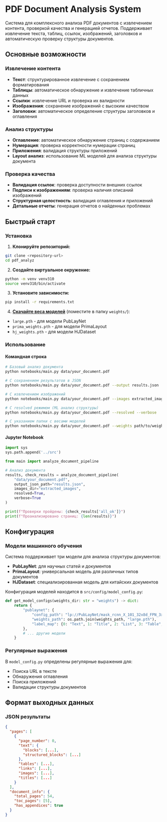 # PDF Document Analysis System

Система для комплексного анализа PDF документов с извлечением контента, проверкой качества и генерацией отчетов. Поддерживает извлечение текста, таблиц, ссылок, изображений, заголовков и автоматическую проверку структуры документов.

## Основные возможности

### Извлечение контента
- **Текст**: структурированное извлечение с сохранением форматирования
- **Таблицы**: автоматическое обнаружение и извлечение табличных данных
- **Ссылки**: извлечение URL и проверка их валидности
- **Изображения**: сохранение изображений с высоким качеством
- **Заголовки**: автоматическое определение структуры заголовков и оглавления

### Анализ структуры
- **Оглавление**: автоматическое обнаружение страниц с содержанием
- **Нумерация**: проверка корректности нумерации страниц
- **Приложения**: валидация структуры приложений
- **Layout анализ**: использование ML моделей для анализа структуры документа

### Проверка качества
- **Валидация ссылок**: проверка доступности внешних ссылок
- **Подписи к изображениям**: проверка наличия описаний изображений
- **Структурная целостность**: валидация оглавления и приложений
- **Детальные отчеты**: генерация отчетов о найденных проблемах

## Быстрый старт

### Установка

1. **Клонируйте репозиторий:**
```bash
git clone <repository-url>
cd pdf_analyz
```

2. **Создайте виртуальное окружение:**
```bash
python -m venv venv310
source venv310/bin/activate 
```

3. **Установите зависимости:**
```bash
pip install -r requirements.txt
```

4. **[Скачайте веса моделей](https://layout-parser.readthedocs.io/en/latest/notes/modelzoo.html)** (поместите в папку `weights/`): 
  - `large.pth` - для модели PubLayNet
   - `prima_weights.pth` - для модели PrimaLayout
   - `hj_weights.pth` - для модели HJDataset

### Использование

#### Командная строка

```bash
# Базовый анализ документа
python notebooks/main.py data/your_document.pdf

# С сохранением результатов в JSON
python notebooks/main.py data/your_document.pdf --output results.json

# С извлечением изображений
python notebooks/main.py data/your_document.pdf --images extracted_images

# С resolved режимом (ML анализ структуры)
python notebooks/main.py data/your_document.pdf --resolved --verbose

# С указанием папки с весами моделей
python notebooks/main.py data/your_document.pdf --weights path/to/weights
```

#### Jupyter Notebook

```python
import sys
sys.path.append('../src')

from main import analyze_document_pipeline

# Анализ документа
results, check_results = analyze_document_pipeline(
    "data/your_document.pdf",
    output_json_path="results.json",
    images_dir="extracted_images",
    resolved=True,
    verbose=True
)

print(f"Проверки пройдены: {check_results['all_ok']}")
print(f"Проанализировано страниц: {len(results)}")
```


## Конфигурация

### Модели машинного обучения

Система поддерживает три модели для анализа структуры документов:

- **PubLayNet**: для научных статей и документов
- **PrimaLayout**: универсальная модель для различных типов документов  
- **HJDataset**: специализированная модель для китайских документов

Конфигурация моделей находится в `src/config/model_config.py`:

```python
def get_model_configs(weights_dir: str = "weights") -> dict:
    return {
        "publaynet": {
            "config_path": "lp://PubLayNet/mask_rcnn_X_101_32x8d_FPN_3x/config",
            "weights_path": os.path.join(weights_path, "large.pth"),
            "label_map": {0: "Text", 1: "Title", 2: "List", 3: "Table", 4: "Figure"},
        },
        # ... другие модели
    }
```

### Регулярные выражения

В `model_config.py` определены регулярные выражения для:
- Поиска URL в тексте
- Обнаружения оглавления
- Поиска приложений
- Валидации структуры документов

## Формат выходных данных

### JSON результаты

```json
{
  "pages": [
    {
      "page_number": 0,
      "text": {
        "blocks": [...],
        "structured_blocks": [...]
      },
      "tables": [...],
      "links": [...],
      "images": [...],
      "titles": [...]
    }
  ],
  "document_info": {
    "total_pages": 54,
    "toc_pages": [5],
    "has_appendices": true
  }
}
```
